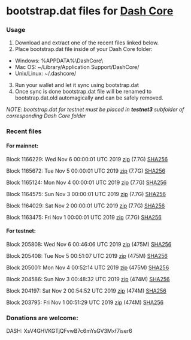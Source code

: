 # bootstrap.dat files for [Dash Core](https://github.com/dashpay/dash)

### Usage

1. Download and extract one of the recent files linked below.
2. Place bootstrap.dat file inside of your Dash Core folder:
 - Windows: %APPDATA%\DashCore\
 - Mac OS: ~/Library/Application Support/DashCore/
 - Unix/Linux: ~/.dashcore/
3. Run your wallet and let it sync using bootstrap.dat
4. Once sync is done bootstrap.dat file will be renamed to bootstrap.dat.old automagically and can be safely removed.

_NOTE: bootstrap.dat for testnet must be placed in **testnet3** subfolder of corresponding Dash Core folder_

### Recent files

#### For mainnet:

Block 1166229: Wed Nov  6 00:00:01 UTC 2019 [zip](https://dash-bootstrap.ams3.digitaloceanspaces.com/mainnet/2019-11-06/bootstrap.dat.zip) (7.7G) [SHA256](https://dash-bootstrap.ams3.digitaloceanspaces.com/mainnet/2019-11-06/sha256.txt)

Block 1165672: Tue Nov  5 00:00:01 UTC 2019 [zip](https://dash-bootstrap.ams3.digitaloceanspaces.com/mainnet/2019-11-05/bootstrap.dat.zip) (7.7G) [SHA256](https://dash-bootstrap.ams3.digitaloceanspaces.com/mainnet/2019-11-05/sha256.txt)

Block 1165124: Mon Nov  4 00:00:01 UTC 2019 [zip](https://dash-bootstrap.ams3.digitaloceanspaces.com/mainnet/2019-11-04/bootstrap.dat.zip) (7.7G) [SHA256](https://dash-bootstrap.ams3.digitaloceanspaces.com/mainnet/2019-11-04/sha256.txt)

Block 1164575: Sun Nov  3 00:00:01 UTC 2019 [zip](https://dash-bootstrap.ams3.digitaloceanspaces.com/mainnet/2019-11-03/bootstrap.dat.zip) (7.7G) [SHA256](https://dash-bootstrap.ams3.digitaloceanspaces.com/mainnet/2019-11-03/sha256.txt)

Block 1164029: Sat Nov  2 00:00:01 UTC 2019 [zip](https://dash-bootstrap.ams3.digitaloceanspaces.com/mainnet/2019-11-02/bootstrap.dat.zip) (7.7G) [SHA256](https://dash-bootstrap.ams3.digitaloceanspaces.com/mainnet/2019-11-02/sha256.txt)

Block 1163475: Fri Nov  1 00:00:01 UTC 2019 [zip](https://dash-bootstrap.ams3.digitaloceanspaces.com/mainnet/2019-11-01/bootstrap.dat.zip) (7.7G) [SHA256](https://dash-bootstrap.ams3.digitaloceanspaces.com/mainnet/2019-11-01/sha256.txt)


#### For testnet:

Block 205808: Wed Nov  6 00:46:06 UTC 2019 [zip](https://dash-bootstrap.ams3.digitaloceanspaces.com/testnet/2019-11-06/bootstrap.dat.zip) (475M) [SHA256](https://dash-bootstrap.ams3.digitaloceanspaces.com/testnet/2019-11-06/sha256.txt)

Block 205408: Tue Nov  5 00:51:07 UTC 2019 [zip](https://dash-bootstrap.ams3.digitaloceanspaces.com/testnet/2019-11-05/bootstrap.dat.zip) (475M) [SHA256](https://dash-bootstrap.ams3.digitaloceanspaces.com/testnet/2019-11-05/sha256.txt)

Block 205001: Mon Nov  4 00:52:14 UTC 2019 [zip](https://dash-bootstrap.ams3.digitaloceanspaces.com/testnet/2019-11-04/bootstrap.dat.zip) (475M) [SHA256](https://dash-bootstrap.ams3.digitaloceanspaces.com/testnet/2019-11-04/sha256.txt)

Block 204586: Sun Nov  3 00:48:32 UTC 2019 [zip](https://dash-bootstrap.ams3.digitaloceanspaces.com/testnet/2019-11-03/bootstrap.dat.zip) (474M) [SHA256](https://dash-bootstrap.ams3.digitaloceanspaces.com/testnet/2019-11-03/sha256.txt)

Block 204197: Sat Nov  2 00:54:52 UTC 2019 [zip](https://dash-bootstrap.ams3.digitaloceanspaces.com/testnet/2019-11-02/bootstrap.dat.zip) (474M) [SHA256](https://dash-bootstrap.ams3.digitaloceanspaces.com/testnet/2019-11-02/sha256.txt)

Block 203795: Fri Nov  1 00:51:29 UTC 2019 [zip](https://dash-bootstrap.ams3.digitaloceanspaces.com/testnet/2019-11-01/bootstrap.dat.zip) (474M) [SHA256](https://dash-bootstrap.ams3.digitaloceanspaces.com/testnet/2019-11-01/sha256.txt)


### Donations are welcome:

DASH: XsV4GHVKGTjQFvwB7c6mYsGV3Mxf7iser6
